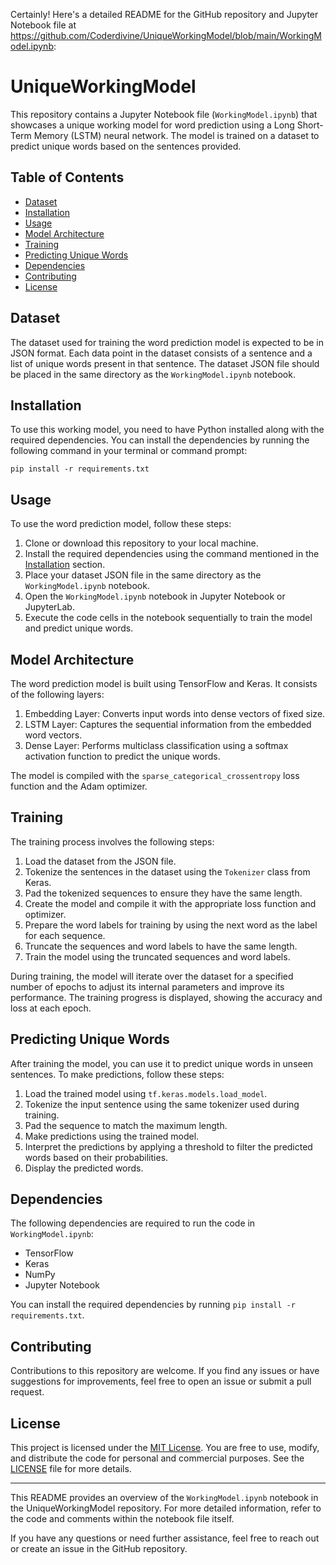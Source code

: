 Certainly! Here's a detailed README for the GitHub repository and Jupyter Notebook file at https://github.com/Coderdivine/UniqueWorkingModel/blob/main/WorkingModel.ipynb:

# UniqueWorkingModel

This repository contains a Jupyter Notebook file (`WorkingModel.ipynb`) that showcases a unique working model for word prediction using a Long Short-Term Memory (LSTM) neural network. The model is trained on a dataset to predict unique words based on the sentences provided.

## Table of Contents

- [Dataset](#dataset)
- [Installation](#installation)
- [Usage](#usage)
- [Model Architecture](#model-architecture)
- [Training](#training)
- [Predicting Unique Words](#predicting-unique-words)
- [Dependencies](#dependencies)
- [Contributing](#contributing)
- [License](#license)

## Dataset

The dataset used for training the word prediction model is expected to be in JSON format. Each data point in the dataset consists of a sentence and a list of unique words present in that sentence. The dataset JSON file should be placed in the same directory as the `WorkingModel.ipynb` notebook.

## Installation

To use this working model, you need to have Python installed along with the required dependencies. You can install the dependencies by running the following command in your terminal or command prompt:

```shell
pip install -r requirements.txt
```

## Usage

To use the word prediction model, follow these steps:

1. Clone or download this repository to your local machine.
2. Install the required dependencies using the command mentioned in the [Installation](#installation) section.
3. Place your dataset JSON file in the same directory as the `WorkingModel.ipynb` notebook.
4. Open the `WorkingModel.ipynb` notebook in Jupyter Notebook or JupyterLab.
5. Execute the code cells in the notebook sequentially to train the model and predict unique words.

## Model Architecture

The word prediction model is built using TensorFlow and Keras. It consists of the following layers:

1. Embedding Layer: Converts input words into dense vectors of fixed size.
2. LSTM Layer: Captures the sequential information from the embedded word vectors.
3. Dense Layer: Performs multiclass classification using a softmax activation function to predict the unique words.

The model is compiled with the `sparse_categorical_crossentropy` loss function and the Adam optimizer.

## Training

The training process involves the following steps:

1. Load the dataset from the JSON file.
2. Tokenize the sentences in the dataset using the `Tokenizer` class from Keras.
3. Pad the tokenized sequences to ensure they have the same length.
4. Create the model and compile it with the appropriate loss function and optimizer.
5. Prepare the word labels for training by using the next word as the label for each sequence.
6. Truncate the sequences and word labels to have the same length.
7. Train the model using the truncated sequences and word labels.

During training, the model will iterate over the dataset for a specified number of epochs to adjust its internal parameters and improve its performance. The training progress is displayed, showing the accuracy and loss at each epoch.

## Predicting Unique Words

After training the model, you can use it to predict unique words in unseen sentences. To make predictions, follow these steps:

1. Load the trained model using `tf.keras.models.load_model`.
2. Tokenize the input sentence using the same tokenizer used during training.
3. Pad the sequence to match the maximum length.
4. Make predictions using the trained model.
5. Interpret the predictions by applying a threshold to filter the predicted words based on their probabilities.
6. Display the predicted words.

## Dependencies

The following dependencies are required to run the code in `WorkingModel.ipynb`:

- TensorFlow
- Keras
- NumPy
- Jupyter Notebook

You can install the required dependencies by running `pip install -r requirements.txt`.

## Contributing

Contributions to this repository are welcome. If you find any issues or have suggestions for improvements, feel free to open an issue or submit a pull request.

## License

This project is licensed under the [MIT License](LICENSE). You are free to use, modify, and distribute the code for personal and commercial purposes. See the [LICENSE](LICENSE) file for more details.

---

This README provides an overview of the `WorkingModel.ipynb` notebook in the UniqueWorkingModel repository. For more detailed information, refer to the code and comments within the notebook file itself.

If you have any questions or need further assistance, feel free to reach out or create an issue in the GitHub repository.
